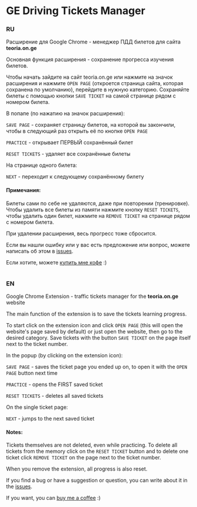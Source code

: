 # GE Driving Tickets Manager

### RU
Расширение для Google Chrome - менеджер ПДД билетов для сайта **teoria.on.ge**

Основная функция расширения - сохранение прогресса изучения билетов.

Чтобы начать зайдите на сайт teoria.on.ge или нажмите на значок расширения и нажмите `OPEN PAGE` (откроется страница сайта, которая сохранена по умолчанию), перейдите в нужнyю категорию.
Сохраняйте билеты с помощью кнопки `SAVE TICKET` на самой странице рядом с номером билета.

В попапе (по нажатию на значок расширения):

`SAVE PAGE` - сохраняет страницу билетов, на которой вы закончили,
чтобы в следующий раз открыть её по кнопке `OPEN PAGE`

`PRACTICE` - открывает ПЕРВЫЙ сохранённый билет

`RESET TICKETS` - удаляет все сохранённые билеты

На странице одного билета:

`NEXT` - переходит к следующему сохранённому билету

#### Примечания:

Билеты сами по себе не удаляются, даже при повторении (тренировке). Чтобы удалить все билеты из памяти нажмите кнопку `RESET TICKETS`, чтобы удалить один билет, нажмите на `REMOVE TICKET` на странице рядом с номером билета.

При удалении расширения, весь прогресс тоже сбросится.

Если вы нашли ошибку или у вас есть предложение или вопрос, можете написать об этом в [issues](https://github.com/theArina/ge-driving-tickets-manager-extension/issues).

Если хотите, можете [купить мне кофе](https://www.buymeacoffee.com/thearina) :)

# 

### EN
Google Chrome Extension - traffic tickets manager for the **teoria.on.ge** website

The main function of the extension is to save the tickets learning progress.

To start click on the extension icon and click `OPEN PAGE` (this will open the website's page saved by default) or just open the website, then go to the desired category.
Save tickets with the button `SAVE TICKET` on the page itself next to the ticket number.

In the popup (by clicking on the extension icon):

`SAVE PAGE` - saves the ticket page you ended up on, to open it with the `OPEN PAGE` button next time

`PRACTICE` - opens the FIRST saved ticket

`RESET TICKETS` - deletes all saved tickets

On the single ticket page:

`NEXT` - jumps to the next saved ticket

#### Notes:

Tickets themselves are not deleted, even while practicing. To delete all tickets from the memory click on the `RESET TICKET` button and to delete one ticket click `REMOVE TICKET` on the page next to the ticket number.

When you remove the extension, all progress is also reset.

If you find a bug or have a suggestion or question, you can write about it in the [issues](https://github.com/theArina/ge-driving-tickets-manager-extension/issues).

If you want, you can [buy me a coffee](https://www.buymeacoffee.com/thearina) :)
